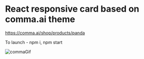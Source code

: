 # React responsive card based on comma.ai theme <br>

https://comma.ai/shop/products/panda <br>

To launch - npm i, npm start <br>

![commaGif](https://user-images.githubusercontent.com/79999452/194724203-7e439ba5-52a1-40f3-afb4-fda8ca7db8c7.gif)
